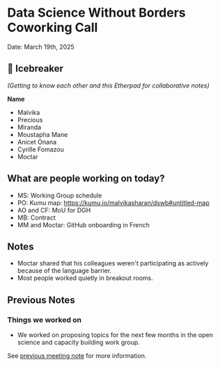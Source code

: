 # Data Science Without Borders Coworking Call 
  
 Date: March 19th, 2025
  
 ## 👋  Icebreaker 
 *(Getting to know each other and this Etherpad for collaborative notes)*
 
**Name**

   * Malvika
   * Precious
   * Miranda
   * Moustapha Mane
   * Anicet Onana
   * Cyrille Fomazou
   * Moctar

## What are people working on today?

   * MS: Working Group schedule
   * PO: Kumu map: https://kumu.io/malvikasharan/dswb#untitled-map
   * AO and CF: MoU for DGH
   * MB: Contract
   * MM and Moctar: GitHub onboarding in French
     
## Notes

   * Moctar shared that his colleagues weren't participating as actively because of the language barrier. 
   * Most people worked quietly in breakout rooms. 
     
## Previous Notes


### Things we worked on

   * We worked on proposing topics for the next few months in the open science and capacity building work group. 

See [previous meeting note](https://github.com/aphrc-dswb/dswb-ways-of-working/blob/main/project-management/communications/coworking-calls/20250305-coworking-call-notes.md) for more information.
